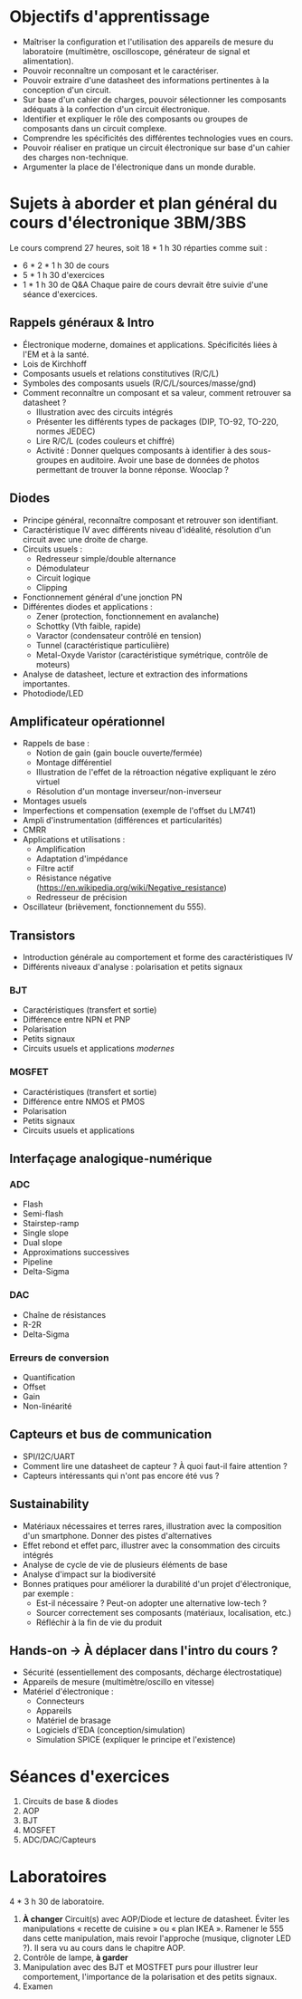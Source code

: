 # Objectifs d'apprentissage
- Maîtriser la configuration et l'utilisation des appareils de mesure du laboratoire (multimètre, oscilloscope, générateur de signal et alimentation).
- Pouvoir reconnaître un composant et le caractériser.
- Pouvoir extraire d'une datasheet des informations pertinentes à la conception d'un circuit.
- Sur base d'un cahier de charges, pouvoir sélectionner les composants adéquats à la confection d'un circuit électronique.
- Identifier et expliquer le rôle des composants ou groupes de composants dans un circuit complexe.
- Comprendre les spécificités des différentes technologies vues en cours.
- Pouvoir réaliser en pratique un circuit électronique sur base d'un cahier des charges non-technique.
- Argumenter la place de l'électronique dans un monde durable.

# Sujets à aborder et plan général du cours d'électronique 3BM/3BS
Le cours comprend 27 heures, soit 18 * 1 h 30 réparties comme suit :
- 6 * 2 * 1 h 30 de cours
- 5 * 1 h 30 d'exercices
- 1 * 1 h 30 de Q&A
Chaque paire de cours devrait être suivie d'une séance d'exercices.

## Rappels généraux & Intro
- Électronique moderne, domaines et applications. Spécificités liées à l'EM et à la santé.
- Lois de Kirchhoff
- Composants usuels et relations constitutives (R/C/L)
- Symboles des composants usuels (R/C/L/sources/masse/gnd)
- Comment reconnaître un composant et sa valeur, comment retrouver sa datasheet ?
	- Illustration avec des circuits intégrés
	- Présenter les différents types de packages (DIP, TO-92, TO-220, normes JEDEC)
	- Lire R/C/L (codes couleurs et chiffré)
	- Activité : Donner quelques composants à identifier à des sous-groupes en auditoire. Avoir une base de données de photos permettant de trouver la bonne réponse. Wooclap ?

## Diodes
- Principe général, reconnaître composant et retrouver son identifiant.
- Caractéristique IV avec différents niveau d'idéalité, résolution d'un circuit avec une droite de charge.
- Circuits usuels :
	- Redresseur simple/double alternance
	- Démodulateur
	- Circuit logique
	- Clipping
- Fonctionnement général d'une jonction PN
- Différentes diodes et applications :
	- Zener (protection, fonctionnement en avalanche)
	- Schottky (Vth faible, rapide)
	- Varactor (condensateur contrôlé en tension)
	- Tunnel (caractéristique particulière)
	- Metal-Oxyde Varistor (caractéristique symétrique, contrôle de moteurs)
- Analyse de datasheet, lecture et extraction des informations importantes.
- Photodiode/LED

## Amplificateur opérationnel
- Rappels de base :
	- Notion de gain (gain boucle ouverte/fermée)
	- Montage différentiel
	- Illustration de l'effet de la rétroaction négative expliquant le zéro virtuel
	- Résolution d'un montage inverseur/non-inverseur
- Montages usuels
- Imperfections et compensation (exemple de l'offset du LM741)
- Ampli d'instrumentation (différences et particularités)
- CMRR
- Applications et utilisations :
	- Amplification
	- Adaptation d'impédance
	- Filtre actif
	- Résistance négative (https://en.wikipedia.org/wiki/Negative_resistance)
	- Redresseur de précision
- Oscillateur (brièvement, fonctionnement du 555).


## Transistors
- Introduction générale au comportement et forme des caractéristiques IV
- Différents niveaux d'analyse : polarisation et petits signaux

### BJT
- Caractéristiques (transfert et sortie)
- Différence entre NPN et PNP
- Polarisation
- Petits signaux
- Circuits usuels et applications *modernes*

### MOSFET
- Caractéristiques (transfert et sortie)
- Différence entre NMOS et PMOS
- Polarisation
- Petits signaux
- Circuits usuels et applications


## Interfaçage analogique-numérique

### ADC
- Flash
- Semi-flash
- Stairstep-ramp
- Single slope
- Dual slope
- Approximations successives
- Pipeline
- Delta-Sigma

### DAC
- Chaîne de résistances
- R-2R
- Delta-Sigma

### Erreurs de conversion
- Quantification
- Offset
- Gain
- Non-linéarité


## Capteurs et bus de communication
- SPI/I2C/UART
- Comment lire une datasheet de capteur ? À quoi faut-il faire attention ?
- Capteurs intéressants qui n'ont pas encore été vus ?


## Sustainability
- Matériaux nécessaires et terres rares, illustration avec la composition d'un smartphone. Donner des pistes d'alternatives
- Effet rebond et effet parc, illustrer avec la consommation des circuits intégrés
- Analyse de cycle de vie de plusieurs éléments de base
- Analyse d'impact sur la biodiversité
- Bonnes pratiques pour améliorer la durabilité d'un projet d'électronique, par exemple :
	- Est-il nécessaire ? Peut-on adopter une alternative low-tech ?
	- Sourcer correctement ses composants (matériaux, localisation, etc.)
	- Réfléchir à la fin de vie du produit


## Hands-on -> À déplacer dans l'intro du cours ?
- Sécurité (essentiellement des composants, décharge électrostatique)
- Appareils de mesure (multimètre/oscillo en vitesse)
- Matériel d'électronique :
	- Connecteurs
	- Appareils
	- Matériel de brasage
	- Logiciels d'EDA (conception/simulation)
	- Simulation SPICE (expliquer le principe et l'existence)


# Séances d'exercices

1. Circuits de base & diodes
2. AOP
3. BJT
4. MOSFET
5. ADC/DAC/Capteurs

# Laboratoires
4 * 3 h 30 de laboratoire.

1. **À changer** Circuit(s) avec AOP/Diode et lecture de datasheet. Éviter les manipulations « recette de cuisine » ou « plan IKEA ».
Ramener le 555 dans cette manipulation, mais revoir l'approche (musique, clignoter LED ?). Il sera vu au cours dans le chapitre AOP.
2. Contrôle de lampe, **à garder**
3. Manipulation avec des BJT et MOSTFET purs pour illustrer leur comportement, l'importance de la polarisation et des petits signaux.
4. Examen